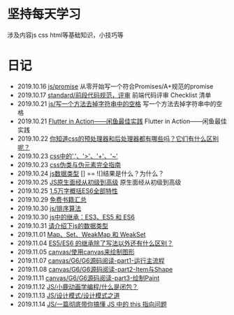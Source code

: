# 坚持每天学习

涉及内容js css html等基础知识，小技巧等

# 日记
- 2019.10.16 [js/promise](https://github.com/youwd/Advanced-Frontend/tree/master/js/promise) 从零开始写一个符合Promises/A+规范的promise
- 2019.10.17 [standard/前段代码规范，评审](./standard/前段代码规范.md) 前端代码评审 Checklist 清单
- 2019.10.21 [js/写一个方法去掉字符串中的空格](https://github.com/youwd/Advanced-Frontend/tree/master/js/20191021) 写一个方法去掉字符串中的空格
- 2019.10.21 [Flutter in Action——闲鱼最佳实践](./doc/FlutternInAction——闲鱼最佳实践.pdf) Flutter in Action——闲鱼最佳实践
- 2019.10.22 [你知道css的预处理器和后处理器都有哪些吗？它们有什么区别呢？](./css/20191022.md)
- 2019.10.23 [css中的','、'>'、'+'、'~'](./css/20191023.md)
- 2019.10.23 [css伪类与伪元素完全指南](./css/20191023-伪类与伪元素.md)
- 2019.10.24 [js数据类型](./js/20191024/20191024.md)  [] == ![]结果是什么？为什么？
- 2019.10.25 [JS原生面经从初级到高级](https://juejin.im/post/5daeefc8e51d4524f007fb15#heading-19) 原生面经从初级到高级
- 2019.10.25 [1.5万字概括ES6全部特性](https://juejin.im/post/5d9bf530518825427b27639d)
- 2019.10.29 [免费书籍汇总](./doc/free-book.md)
- 2019.10.30 [js/排序算法](https://github.com/youwd/Advanced-Frontend/tree/master/js/20191030)
- 2019.10.30 [js中的继承：ES3、ES5 和 ES6](https://github.com/youwd/Advanced-Frontend/tree/master/js/20191030_1)
- 2019.10.31 [请介绍下js的数据类型](https://github.com/youwd/Advanced-Frontend/tree/master/js/20191031)
- 2019.11.01 [Map、Set、WeakMap 和 WeakSet](https://github.com/youwd/Advanced-Frontend/tree/master/js/20191101)
- 2019.11.04 [ES5/ES6 的继承除了写法以外还有什么区别？](https://github.com/youwd/Advanced-Frontend/tree/master/js/20191104)
- 2019.11.05 [canvas/使用canvas来绘制图形](https://github.com/youwd/Advanced-Frontend/tree/master/canvas/20191105_1)
- 2019.11.07 [canvas/G6/G6源码阅读-part1-运行主流程](https://github.com/youwd/Advanced-Frontend/tree/master/canvas/G6/20191107)
- 2019.11.08 [canvas/G6/G6源码阅读-part2-Item与Shape](https://github.com/youwd/Advanced-Frontend/tree/master/canvas/G6/20191108)
- 2019.11.11 [canvas/G6/G6源码阅读-part3-绘制Paint](https://github.com/youwd/Advanced-Frontend/tree/master/canvas/G6/20191111)
- 2019.11.12 [JS/小鹿动画学编程/什么是闭包？](https://github.com/youwd/Advanced-Frontend/tree/master/js/20191112)
- 2019.11.13 [JS/设计模式/设计模式之道](https://github.com/youwd/Advanced-Frontend/tree/master/js/design-pattern/20191113)
- 2019.11.14 [JS/一篇彻底带你搞懂 JS 中的 this 指向问题](https://juejin.im/post/5dcca1566fb9a02b787c4a88)




